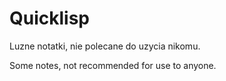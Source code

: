 # Quicklisp

Luzne notatki, nie polecane do uzycia nikomu.

Some notes, not recommended for use to anyone.

